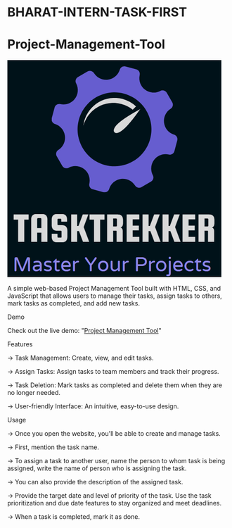 # BHARAT-INTERN-TASK-FIRST
# Project-Management-Tool



![alt text](https://github.com/Anshika2509/Project-Management-Tool/blob/main/clock%20work.png)


A simple web-based Project Management Tool built with HTML, CSS, and JavaScript that allows users to manage their tasks, assign tasks to others, mark tasks as completed, and add new tasks.

Demo

Check out the live demo: "[Project Management Tool](https://www.linkedin.com/in/anshika-267942229)"

Features

-> Task Management: Create, view, and edit tasks.

-> Assign Tasks: Assign tasks to team members and track their progress.

-> Task Deletion: Mark tasks as completed and delete them when they are no longer needed.

-> User-friendly Interface: An intuitive, easy-to-use design.


Usage

-> Once you open the website, you'll be able to create and manage tasks.

-> First, mention the task name.

-> To assign a task to another user, name the person to whom task is being assigned, write the name of person who is assigning the task.

-> You can also provide the description of the assigned task.

-> Provide the target date and level of priority of the task. Use the task prioritization and due date features to stay organized and meet deadlines. 

-> When a task is completed, mark it as done.
